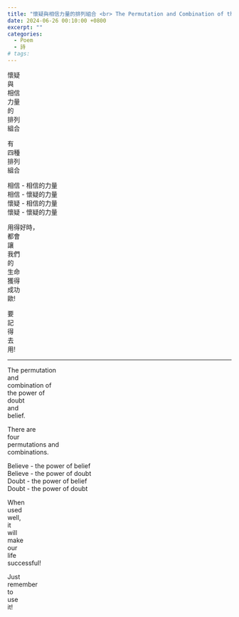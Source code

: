 ```yaml
---
title: "懷疑與相信力量的排列組合 <br> The Permutation and Combination of the Power of Doubt and Belief"
date: 2024-06-26 00:10:00 +0800
excerpt: ""
categories:
  - Poem
  - 詩
# tags:
---
```


懷疑  
與  
相信  
力量  
的  
排列  
組合

有  
四種  
排列  
組合

相信 - 相信的力量  
相信 - 懷疑的力量  
懷疑 - 相信的力量  
懷疑 - 懷疑的力量

用得好時，  
都會  
讓  
我們  
的  
生命  
獲得  
成功  
歐!

要  
記  
得  
去  
用!

---

The permutation  
and  
combination of  
the power of  
doubt  
and  
belief.

There are  
four  
permutations and  
combinations.

Believe - the power of belief  
Believe - the power of doubt  
Doubt - the power of belief  
Doubt - the power of doubt

When  
used  
well,  
it  
will  
make  
our  
life  
successful!

Just  
remember  
to  
use  
it!
